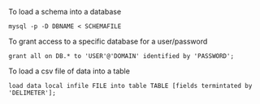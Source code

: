 To load a schema into a database

`mysql -p -D DBNAME < SCHEMAFILE`

To grant access to a specific database for a user/password

`grant all on DB.* to 'USER'@'DOMAIN' identified by 'PASSWORD';`

To load a csv file of data into a table

`load data local infile FILE into table TABLE [fields termintated by 'DELIMETER'];`

